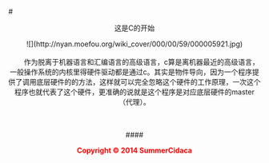 #<center>这是C的开始<center>

<center>![](http://nyan.moefou.org/wiki_cover/000/00/59/000005921.jpg)</center>
<br/>
 &emsp;&emsp;作为脱离于机器语言和汇编语言的高级语言，c算是离机器最近的高级语言，一般操作系统的内核里得硬件驱动都是通过c。其实是物件导向，因为一个程序提供了调用底层硬件的的方法，这样就可以完全忽略这个硬件的工作原理，一次这个程序也就代表了这个硬件，更准确的说就是这个程序是对应底层硬件的master（代理）。

<br/>
<br/>
<br/>


####<center><p style="color:#fe0000">**Copyright &copy; 2014 SummerCidaca**</p></center>